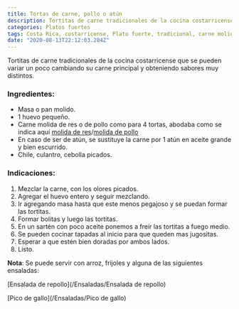 ```yaml
---
title: Tortas de carne, pollo o atún
description: Tortitas de carne tradicionales de la cocina costarricense y algunas variantes
categories: Platos fuertes
tags: Costa Rica, costarricense, Plato fuerte, tradicional, carne molida, tortas, atun, molida de pollo
date: "2020-08-13T22:12:03.284Z"
---
```

Tortitas de carne tradicionales de la cocina costarricense que se pueden variar un poco cambiando su carne principal y obteniendo sabores muy distintos.

### Ingredientes:

- Masa o pan molido.
- 1 huevo pequeño.
- Carne molida de res o de pollo como para 4 tortas, abodaba como se indica aquí [molida de res](/Adobes/#res)/[molida de pollo](/Adobes/#molida-pollo)
- En caso de ser de atún, se sustituye la carne por 1 atún en aceite grande y bien escurrido.
- Chile, culantro, cebolla picados.

### Indicaciones:

1. Mezclar la carne, con los olores picados.
2. Agregar el huevo entero y seguir mezclando.
3. Ir agregando masa hasta que este menos pegajoso y se puedan formar las tortitas.
4. Formar bolitas y luego las tortitas. 
5. En un sartén con poco aceite ponemos a freír las tortitas a fuego medio. 
6. Se pueden cocinar tapadas al inicio para que queden mas jugositas.
7. Esperar a que estén bien doradas por ambos lados.
8. Listo.

**Nota**: Se puede servir con arroz, frijoles y alguna de las siguientes ensaladas:

[Ensalada de repollo](/Ensaladas/Ensalada de repollo)

[Pico de gallo](/Ensaladas/Pico de gallo)

